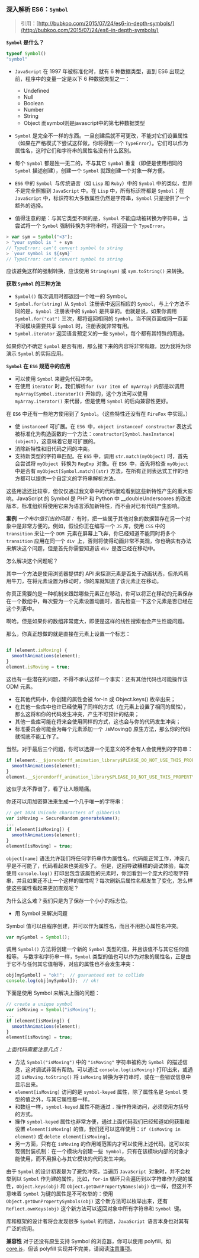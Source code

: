 ### 深入解析 ES6：`Symbol`

>引用：[http://bubkoo.com/2015/07/24/es6-in-depth-symbols/](http://bubkoo.com/2015/07/24/es6-in-depth-symbols/)

**`Symbol` 是什么？**

```javaScript
typeof Symbol()
"symbol"
```
+ `JavaScript` 在 1997 年被标准化时，就有 6 种数据类型，直到 ES6 出现之前，程序中的变量一定是以下 6 种数据类型之一：
    + Undefined
    + Null
    + Boolean
    + Number
    + String
    + Object
    而symbol则是javascript中的第**七**种数据类型

+ `Symbol` 是完全不一样的东西。一旦创建后就不可更改，不能对它们设置属性（如果在严格模式下尝试这样做，你将得到一个 `TypeError`）。它们可以作为属性名，这时它们和字符串的属性名没有什么区别。

+ 每个 `Symbol` 都是独一无二的，不与其它 `Symbol` 重复（即便是使用相同的 `Symbol` 描述创建），创建一个 `Symbol` 就跟创建一个对象一样方便。

+ `ES6` 中的 `Symbol `与传统语言（如 `Lisp` 和 `Ruby`）中的 `Symbol` 中的类似，但并不是完全照搬到 `JavaScript` 中。在 `Lisp` 中，所有标识符都是 `Symbol`；在 `JavaScript` 中，标识符和大多数属性仍然是字符串，`Symbol` 只是提供了一个额外的选择。

+ 值得注意的是：与其它类型不同的是，`Symbol` 不能自动被转换为字符串，当尝试将一个 `Symbol` 强制转换为字符串时，将返回一个 `TypeError`。

```javaScript
> var sym = Symbol("<3");
> "your symbol is " + sym
// TypeError: can't convert symbol to string
> `your symbol is ${sym}`
// TypeError: can't convert symbol to string

```
应该避免这样的强制转换，应该使用 `String(sym)` 或 `sym.toString()` 来转换。

**获取 `Symbol` 的三种方法**
+ `Symbol()` 每次调用时都返回一个唯一的 Symbol。
+ `Symbol.for(string)` 从 `Symbol `注册表中返回相应的 `Symbol`，与上个方法不同的是，`Symbol `注册表中的 `Symbol` 是共享的。也就是说，如果你调用 `Symbol.for("cat")` 三次，都将返回相同的 `Symbol`。当不同页面或同一页面不同模块需要共享 `Symbol` 时，注册表就非常有用。
+ `Symbol.iterator` 返回语言预定义的一些 `Symbol`，每个都有其特殊的用途。

如果你仍不确定 `Symbol` 是否有用，那么接下来的内容将非常有趣，因为我将为你演示 `Symbol` 的实际应用。

**`Symbol` 在 `ES6` 规范中的应用**
+ 可以使用 `Symbol` 来避免代码冲突。
+ 在使用 `iterator` 时，我们解析`for (var item of myArray)` 内部是以调用 `myArray[Symbol.iterator]()` 开始的，这个方法可以使用 `myArray.iterator()` 来代替，但是使用 `Symbol` 的后向兼容性更好。

在 `ES6` 中还有一些地方使用到了 `Symbol`。（这些特性还没有在 `FireFox` 中实现。）

+ 使 `instanceof` 可扩展。在 `ES6 `中，`object instanceof constructor` 表达式被标准化为构造函数的一个方法：`constructor[Symbol.hasInstance](object)`，这意味着它是可扩展的。
+ 消除新特性和旧代码之间的冲突。
+ 支持新类型的字符串匹配。在 `ES5` 中，调用 `str.match(myObject)` 时，首先会尝试将 `myObject `转换为 `RegExp `对象。在 `ES6 `中，首先将检查 `myObject `中是否有 `myObject[Symbol.match](str)` 方法，在所有正则表达式工作的地方都可以提供一个自定义的字符串解析方法。

这些用途还比较窄，但仅仅通过我文章中的代码很难看到这些新特性产生的重大影响。JavaScript 的 Symbol 是 PHP 和 Python 中 __doubleUnderscores 的改进版本，标准组织将使用它来为语言添加新特性，而不会对已有代码产生影响。

**案例**
*一个布尔值引出的问题：*
有时，把一些属于其他对象的数据暂存在另一个对象中是非常方便的。例如，假设你正在编写一个 `JS` 库，使用 `CSS` 中的 `transition` 来让一个 `DOM `元素在屏幕上飞奔，你已经知道不能同时将多个 `transition` 应用在同一个 `div `上，否则将使得动画非常不美观，你也确实有办法来解决这个问题，但是首先你需要知道该 `div `是否已经在移动中。

怎么解决这个问题呢？

其中一个方法是使用浏览器提供的 API 来探测元素是否处于动画状态，但杀鸡焉用牛刀，在将元素设置为移动时，你的库就知道了该元素正在移动。

你真正需要的是一种机制来跟踪哪些元素正在移动，你可以将正在移动的元素保存在一个数组中，每次要为一个元素设置动画时，首先检查一下这个元素是否已经在这个列表中。

啊哈，但是如果你的数组非常庞大，即便是这样的线性搜索也会产生性能问题。

那么，你真正想做的就是直接在元素上设置一个标志：

```javaScript

if (element.isMoving) {
  smoothAnimations(element);
}
element.isMoving = true;

```
这也有一些潜在的问题，不得不承认这样一个事实：还有其他代码也可能操作该 ODM 元素。
+ 在其他代码中，你创建的属性会被 for-in 或 Object.keys() 枚举出来；
+ 在其他一些库中也许已经使用了同样的方式（在元素上设置了相同的属性），那么这将和你的代码发生冲突，产生不可预计的结果；
+ 其他一些库可能在将来会使用同样的方式，这也会与你的代码发生冲突；
+ 标准委员会可能会为每个元素添加一个 .isMoving() 原生方法，那么你的代码就彻底不能工作了。

当然，对于最后三个问题，你可以选择一个无意义的不会有人会使用到的字符串：

```javaScript
if (element.__$jorendorff_animation_library$PLEASE_DO_NOT_USE_THIS_PROPERTY$isMoving__) {
  smoothAnimations(element);
}
element.__$jorendorff_animation_library$PLEASE_DO_NOT_USE_THIS_PROPERTY$isMoving__ = true;
```
这似乎太不靠谱了，看了让人眼睛痛。

你还可以用加密算法来生成一个几乎唯一的字符串：

```javaScript
// get 1024 Unicode characters of gibberish
var isMoving = SecureRandom.generateName();
...
if (element[isMoving]) {
  smoothAnimations(element);
}
element[isMoving] = true;
```

`object[name]` 语法允许我们将任何字符串作为属性名，代码能正常工作，冲突几乎是不可能了，代码看起来也美观多了。
但是，这回导致糟糕的调试体验，每次使用 `console.log()` 打印出包含该属性的元素时，你回看到一个庞大的垃圾字符串，并且如果还不止一个这样的属性呢？每次刷新后属性名都发生了变化，怎么样使这些属性看起来更加直观呢？

为什么这么难？我们只是为了保存一个小小的标志位。

+ 用 Symbol 来解决问题

Symbol 值可以由程序创建，并可以作为属性名，而且不用担心属性名冲突。

```javaScript
var mySymbol = Symbol();
```

调用 `Symbol()` 方法将创建一个新的 `Symbol` 类型的值，并且该值不与其它任何值相等。
与数字和字符串一样，`Symbol` 类型的值也可以作为对象的属性名，正是由于它不与任何其它值相等，对应的属性也不会发生冲突：

```javaScript
obj[mySymbol] = "ok!";  // guaranteed not to collide
console.log(obj[mySymbol]);  // ok!
```

下面是使用 Symbol 来解决上面的问题：

```javaScript
// create a unique symbol
var isMoving = Symbol("isMoving");
...
if (element[isMoving]) {
  smoothAnimations(element);
}
element[isMoving] = true;

```
*上面代码需要注意几点：*

+ 方法 `Symbol("isMoving")` 中的 `"isMoving"` 字符串被称为 `Symbol `的描述信息，这对调试非常有帮助。可以通过 `console.log(isMoving)` 打印出来，或通过 `isMoving.toString()` 将 `isMoving` 转换为字符串时，或在一些错误信息中显示出来。
+  `element[isMoving]` 访问的是 `symbol-keyed` 属性，除了属性名是 `Symbol` 类型的值之外，与其它属性都一样。
+ 和数组一样，`symbol-keyed` 属性不能通过 `.` 操作符来访问，必须使用方括号的方式。
+ 操作 `symbol-keyed` 属性也非常方便，通过上面代码我们已经知道如何获取和设置 `element[isMoving]` 的值，我们还可以这样使用：`if (isMoving in element)` 或 `delete element[isMoving]`。
+ 另一方面，只有在 `isMoving` 的作用域范围内才可以使用上述代码，这可以实现弱封装机制：在一个模块内创建一些` Symbol`，只有在该模块内部的对象才能使用，而不用担心与其它模块的代码发生冲突。

由于 `Symbol` 的设计初衷是为了避免冲突，当遍历 `JavaScript `对象时，并不会枚举到以 `Symbol` 作为建的属性，比如，`for-in` 循环只会遍历到以字符串作为键的属性，`Object.keys(obj)` 和 `Object.getOwnPropertyNames(obj)` 也一样，但这并不意味着 `Symbol` 为键的属性是不可枚举的：使用 `Object.getOwnPropertySymbols(obj)` 这个新方法可以枚举出来，还有 `Reflect.ownKeys(obj)` 这个新方法可以返回对象中所有字符串和 `Symbol `键。

库和框架的设计者将会发现很多 `Symbol` 的用途，`JavaScript `语言本身也对其有广泛的应用。

**兼容性**
对于还没有原生支持 Symbol 的浏览器，你可以使用 polyfill，如 [core.js](https://github.com/zloirock/core-js#ecmascript-6-symbols)，但该 polyfill 实现并不完美，请阅读[注意事项](https://github.com/zloirock/core-js#caveats-when-using-symbol-polyfill)。














